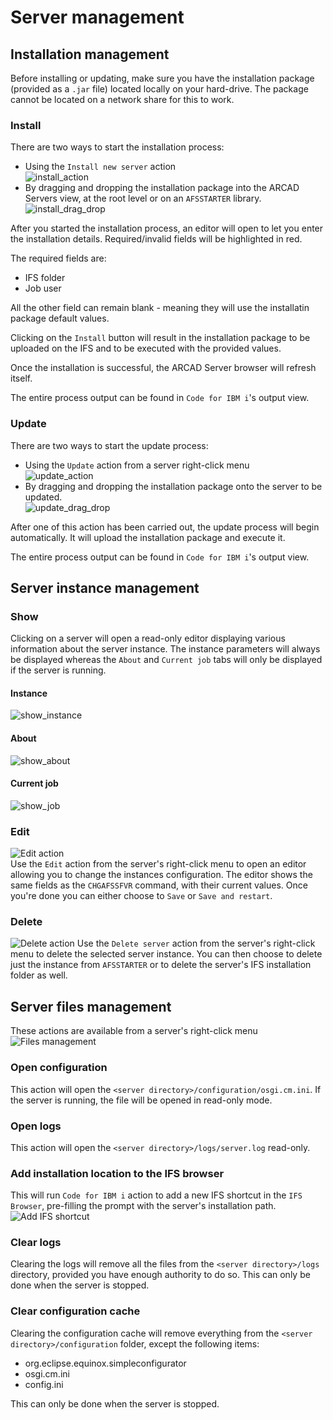 # Server management

## Installation management
Before installing or updating, make sure you have the installation package (provided as a `.jar` file) located locally on your hard-drive. The package cannot be located on a network share for this to work.

### Install
There are two ways to start the installation process:
- Using the `Install new server` action<br />![install_action](../assets/install_action.png)
- By dragging and dropping the installation package into the ARCAD Servers view, at the root level or on an `AFSSTARTER` library.<br />![install_drag_drop](../assets/install_dnd.gif)

After you started the installation process, an editor will open to let you enter the installation details. Required/invalid fields will be highlighted in red.

The required fields are:
- IFS folder
- Job user

All the other field can remain blank - meaning they will use the installatin package default values.

Clicking on the `Install` button will result in the installation package to be uploaded on the IFS and to be executed with the provided values.

Once the installation is successful, the ARCAD Server browser will refresh itself.

The entire process output can be found in `Code for IBM i`'s output view.

### Update
There are two ways to start the update process:
- Using the `Update` action from a server right-click menu<br />![update_action](../assets/update_action.png)
- By dragging and dropping the installation package onto the server to be updated.<br />![update_drag_drop](../assets/update_dnd.gif)

After one of this action has been carried out, the update process will begin automatically. It will upload the installation package and execute it.

The entire process output can be found in `Code for IBM i`'s output view.

## Server instance management
### Show
Clicking on a server will open a read-only editor displaying various information about the server instance. The instance parameters will always be displayed whereas the `About` and `Current job` tabs will only be displayed if the server is running.
<!-- tabs:start -->
#### **Instance**
![show_instance](../assets/show_instance.png)

#### **About**
![show_about](../assets/show_about.png)

#### **Current job**
![show_job](../assets/show_job.png)
<!-- tabs:end -->

### Edit
![Edit action](../assets/edit_action.png)<br/>
Use the `Edit` action from the server's right-click menu to open an editor allowing you to change the instances configuration. The editor shows the same fields as the `CHGAFSSFVR` command, with their current values.
Once you're done you can either choose to `Save` or `Save and restart`.

### Delete
![Delete action](../assets/delete_action.png)
Use the `Delete server` action from the server's right-click menu to delete the selected server instance. You can then choose to delete just the instance from `AFSSTARTER` or to delete the server's IFS installation folder as well.

## Server files management
These actions are available from a server's right-click menu<br />![Files management](../assets/files_management.png)
### Open configuration
This action will open the `<server directory>/configuration/osgi.cm.ini`. If the server is running, the file will be opened in read-only mode.

### Open logs
This action will open the `<server directory>/logs/server.log` read-only.

### Add installation location to the IFS browser
This will run `Code for IBM i` action to add a new IFS shortcut in the `IFS Browser`, pre-filling the prompt with the server's installation path.<br/>![Add IFS shortcut](../assets/add_ifs_shortcut.png)

### Clear logs
Clearing the logs will remove all the files from the `<server directory>/logs` directory, provided you have enough authority to do so. This can only be done when the server is stopped.

### Clear configuration cache
Clearing the configuration cache will remove everything from the `<server directory>/configuration` folder, except the following items:
- org.eclipse.equinox.simpleconfigurator
- osgi.cm.ini
- config.ini

This can only be done when the server is stopped.